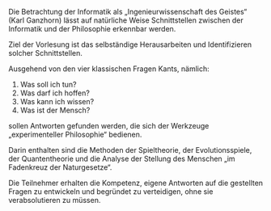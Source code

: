 Die Betrachtung der Informatik als „Ingenieurwissenschaft des Geistes“ (Karl Ganzhorn) lässt auf natürliche Weise Schnittstellen zwischen der Informatik und der Philosophie erkennbar werden.

Ziel der Vorlesung ist das selbständige Herausarbeiten und Identifizieren solcher Schnittstellen.

Ausgehend von den vier klassischen Fragen Kants, nämlich:

1. Was soll ich tun?  
2. Was darf ich hoffen?  
3. Was kann ich wissen?  
4. Was ist der Mensch?

sollen Antworten gefunden werden, die sich der Werkzeuge „experimenteller Philosophie“ bedienen.

Darin enthalten sind die Methoden der Spieltheorie, der Evolutionsspiele, der Quantentheorie und die Analyse der Stellung des Menschen „im Fadenkreuz der Naturgesetze“.

Die Teilnehmer erhalten die Kompetenz, eigene Antworten auf die gestellten Fragen zu entwickeln und begründet zu verteidigen, ohne sie verabsolutieren zu müssen.
